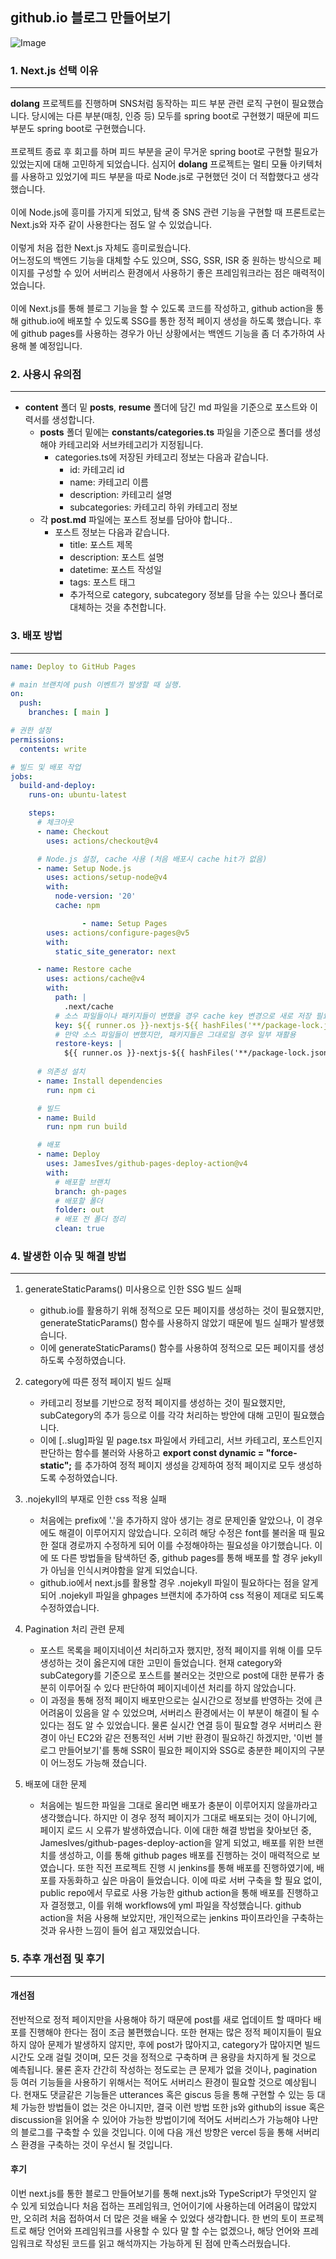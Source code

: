 ## github.io 블로그 만들어보기

![Image](https://github.com/user-attachments/assets/f6f97ce5-2b82-4e44-8c8f-2a67fe87ba01)

###  1. Next.js 선택 이유
---

**dolang** 프로젝트를 진행하며 SNS처럼 동작하는 피드 부분 관련 로직 구현이 필요했습니다. 
당시에는 다른 부분(매칭, 인증 등) 모두를 spring boot로 구현했기 때문에 피드 부분도 spring boot로 구현했습니다.<br />
<br />
프로젝트 종료 후 회고를 하며 피드 부분을 굳이 무거운 spring boot로 구현할 필요가 있었는지에 대해 고민하게 되었습니다. 
심지어 **dolang** 프로젝트는 멀티 모듈 아키텍처를 사용하고 있었기에 피드 부분을 따로 Node.js로 구현했던 것이 더 적합했다고 생각했습니다.<br />
<br />
이에 Node.js에 흥미를 가지게 되었고, 탐색 중 SNS 관련 기능을 구현할 때 프론트로는 Next.js와 자주 같이 사용한다는 점도 알 수 있었습니다.<br />
<br />
이렇게 처음 접한 Next.js 자체도 흥미로웠습니다.<br /> 어느정도의 백엔드 기능을 대체할 수도 있으며, SSG, SSR, ISR 중 원하는 방식으로 페이지를 구성할 수 있어 서버리스 환경에서 사용하기 좋은 프레임워크라는 점은 매력적이었습니다.<br />
<br />
이에 Next.js를 통해 블로그 기능을 할 수 있도록 코드를 작성하고, github action을 통해 github.io에 배포할 수 있도록 SSG를 통한 정적 페이지 생성을 하도록 했습니다. 
후에 github pages를 사용하는 경우가 아닌 상황에서는 백엔드 기능을 좀 더 추가하여 사용해 볼 예정입니다.

###  2. 사용시 유의점
---
- **content** 폴더 밑 **posts**, **resume** 폴더에 담긴 md 파일을 기준으로 포스트와 이력서를 생성합니다.
    - **posts** 폴더 밑에는 **constants/categories.ts** 파일을 기준으로 폴더를 생성해야 카테고리와 서브카테고리가 지정됩니다.
        - categories.ts에 저장된 카테고리 정보는 다음과 같습니다.
            - id: 카테고리 id
            - name: 카테고리 이름
            - description: 카테고리 설명
            - subcategories: 카테고리 하위 카테고리 정보
    - 각 **post.md** 파일에는 포스트 정보를 담아야 합니다..
        - 포스트 정보는 다음과 같습니다.
            - title: 포스트 제목
            - description: 포스트 설명
            - datetime: 포스트 작성일
            - tags: 포스트 태그
            - 추가적으로 category, subcategory 정보를 담을 수는 있으나 폴더로 대체하는 것을 추천합니다.


###  3. 배포 방법
---

```yml
name: Deploy to GitHub Pages

# main 브랜치에 push 이벤트가 발생할 때 실행.
on:
  push:
    branches: [ main ]

# 권한 설정
permissions:
  contents: write

# 빌드 및 배포 작업
jobs:
  build-and-deploy:
    runs-on: ubuntu-latest

    steps:
      # 체크아웃
      - name: Checkout
        uses: actions/checkout@v4

      # Node.js 설정, cache 사용 (처음 배포시 cache hit가 없음)
      - name: Setup Node.js
        uses: actions/setup-node@v4
        with:
          node-version: '20'
          cache: npm

                - name: Setup Pages
        uses: actions/configure-pages@v5
        with:
          static_site_generator: next

      - name: Restore cache
        uses: actions/cache@v4
        with:
          path: |
            .next/cache
          # 소스 파일들이나 패키지들이 변했을 경우 cache key 변경으로 새로 저장 필요.
          key: ${{ runner.os }}-nextjs-${{ hashFiles('**/package-lock.json', '**/yarn.lock') }}-${{ hashFiles('**.[jt]s', '**.[jt]sx') }}
          # 만약 소스 파일들이 변했지만, 패키지들은 그대로일 경우 일부 재활용
          restore-keys: |
            ${{ runner.os }}-nextjs-${{ hashFiles('**/package-lock.json', '**/yarn.lock') }}-
 
      # 의존성 설치
      - name: Install dependencies
        run: npm ci

      # 빌드
      - name: Build
        run: npm run build

      # 배포
      - name: Deploy
        uses: JamesIves/github-pages-deploy-action@v4
        with:
          # 배포할 브랜치
          branch: gh-pages
          # 배포할 폴더
          folder: out
          # 배포 전 폴더 정리
          clean: true

```


###  4. 발생한 이슈 및 해결 방법
---

1. generateStaticParams() 미사용으로 인한 SSG 빌드 실패
    - github.io를 활용하기 위해 정적으로 모든 페이지를 생성하는 것이 필요했지만, generateStaticParams() 함수를 사용하지 않았기 때문에 빌드 실패가 발생했습니다.
    - 이에 generateStaticParams() 함수를 사용하여 정적으로 모든 페이지를 생성하도록 수정하였습니다.

2. category에 따른 정적 페이지 빌드 실패
    - 카테고리 정보를 기반으로 정적 페이지를 생성하는 것이 필요했지만, subCategory의 추가 등으로 이를 각각 처리하는 방안에 대해 고민이 필요했습니다.
    - 이에 [..slug]파일 밑 page.tsx 파일에서 카테고리, 서브 카테고리, 포스트인지 판단하는 함수를 불러와 사용하고
    **export const dynamic = "force-static";**
    를 추가하여 정적 페이지 생성을 강제하여 정적 페이지로 모두 생성하도록 수정하였습니다.

3. .nojekyll의 부재로 인한 css 적용 실패
    -  처음에는 prefix에 '.'을 추가하지 않아 생기는 경로 문제인줄 알았으나, 이 경우에도 해결이 이루어지지 않았습니다. 오히려 해당 수정은 font를 불러올 때 필요한 절대 경로까지 수정하게 되어 이를 수정해야하는 필요성을 야기했습니다. 이에 또 다른 방법들을 탐색하던 중, github pages를 통해 배포를 할 경우 jekyll가 아님을 인식시켜야함을 알게 되었습니다.
    - github.io에서 next.js를 활용할 경우 .nojekyll 파일이 필요하다는 점을 알게 되어 .nojekyll 파일을 ghpages 브랜치에 추가하여 css 적용이 제대로 되도록 수정하였습니다.

4. Pagination 처리 관련 문제
    - 포스트 목록을 페이지네이션 처리하고자 했지만, 정적 페이지를 위해 이를 모두 생성하는 것이 옳은지에 대한 고민이 들었습니다. 현재 category와 subCategory를 기준으로 포스트를 불러오는 것만으로 post에 대한 분류가 충분히 이루어질 수 있다 판단하여 페이지네이션 처리를 하지 않았습니다.
    - 이 과정을 통해 정적 페이지 배포만으로는 실시간으로 정보를 반영하는 것에 큰 어려움이 있음을 알 수 있었으며, 서버리스 환경에서는 이 부분이 해결이 될 수 있다는 점도 알 수 있었습니다. 물론 실시간 연결 등이 필요할 경우 서버리스 환경이 아닌 EC2와 같은 전통적인 서버 기반 환경이 필요하긴 하겠지만, '이번 블로그 만들어보기'를 통해 SSR이 필요한 페이지와 SSG로 충분한 페이지의 구분이 어느정도 가능해 졌습니다.

5. 배포에 대한 문제
    - 처음에는 빌드한 파일을 그대로 올리면 배포가 충분이 이루어지지 않을까라고 생각했습니다. 
    하지만 이 경우 정적 페이지가 그대로 배포되는 것이 아니기에, 페이지 로드 시 오류가 발생하였습니다. 
    이에 대한 해결 방법을 찾아보던 중, JamesIves/github-pages-deploy-action을 알게 되었고, 배포를 위한 브랜치를 생성하고, 이를 통해 github pages 배포를 진행하는 것이 매력적으로 보였습니다. 
    또한 직전 프로젝트 진행 시 jenkins를 통해 배포를 진행하였기에, 배포를 자동화하고 싶은 마음이 들었습니다. 
    이에 따로 서버 구축을 할 필요 없이, public repo에서 무료로 사용 가능한 github action을 통해 배포를 진행하고자 결정했고, 이를 위해 workflows에 yml 파일을 작성했습니다. 
    github action을 처음 사용해 보았지만, 개인적으로는 jenkins 파이프라인을 구축하는 것과 유사한 느낌이 들어 쉽고 재밌었습니다. 


###  5. 추후 개선점 및 후기
---

#### 개선점

전반적으로 정적 페이지만을 사용해야 하기 때문에 post를 새로 업데이트 할 때마다 배포를 진행해야 한다는 점이 조금 불편했습니다. 
또한 현재는 많은 정적 페이지들이 필요하지 않아 문제가 발생하지 않지만, 후에 post가 많아지고, category가 많아지면 빌드 시간도 오래 걸릴 것이며, 모든 것을 정적으로 구축하며 큰 용량을 차지하게 될 것으로 예측됩니다. 
물론 혼자 간간히 작성하는 정도로는 큰 문제가 없을 것이나, pagination 등 여러 기능들을 사용하기 위해서는 적어도 서버리스 환경이 필요할 것으로 예상됩니다. 
현재도 댓글같은 기능들은 utterances 혹은 giscus 등을 통해 구현할 수 있는 등 대체 가능한 방법들이 없는 것은 아니지만, 결국 이런 방법 또한 js와 github의 issue 혹은 discussion을 읽어올 수 있어야 가능한 방법이기에 적어도 서버리스가 가능해야 나만의 블로그를 구축할 수 있을 것입니다. 
이에 다음 개선 방향은 vercel 등을 통해 서버리스 환경을 구축하는 것이 우선시 될 것입니다. 

#### 후기
이번 next.js를 통한 블로그 만들어보기를 통해 next.js와 TypeScript가 무엇인지 알 수 있게 되었습니다 
처음 접하는 프레임워크, 언어이기에 사용하는데 어려움이 많았지만, 오히려 처음 접하여서 더 많은 것을 배울 수 있었다 생각합니다. 
한 번의 토이 프로젝트로 해당 언어와 프레임워크를 사용할 수 있다 말 할 수는 없겠으나, 해당 언어와 프레임워크로 작성된 코드를 읽고 해석까지는 가능하게 된 점에 만족스러웠습니다.

